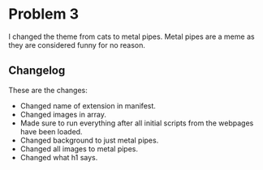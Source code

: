 # Problem 3 

I changed the theme from cats to metal pipes.
Metal pipes are a meme as they are considered funny for no reason.

## Changelog

These are the changes:

- Changed name of extension in manifest.
- Changed images in array.
- Made sure to run everything after all initial scripts from the webpages have been loaded.
- Changed background to just metal pipes.
- Changed all images to metal pipes.
- Changed what h1 says.



